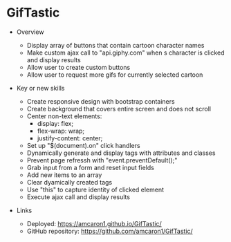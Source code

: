 # GifTastic

- Overview
    - Display array of buttons that contain cartoon character names
    - Make custom ajax call to "api.giphy.com" when s character is clicked and display results
    - Allow user to create custom buttons
    - Allow user to request more gifs for currently selected cartoon

- Key or new skills
    - Create responsive design with bootstrap containers
    - Create background that covers entire screen and does not scroll
    - Center non-text elements:
        - display: flex;
        - flex-wrap: wrap;
        - justify-content: center;
    - Set up "$(document).on" click handlers
    - Dynamically generate and display tags with attributes and classes
    - Prevent page refressh with "event.preventDefault();"
    - Grab input from a form and reset input fields
    - Add new items to an array
    - Clear dyamically created tags
    - Use "this" to capture identity of clicked element
    - Execute ajax call and display results

- Links
    - Deployed: https://amcaron1.github.io/GifTastic/
    - GitHub repository: https://github.com/amcaron1/GifTastic/
